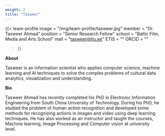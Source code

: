 ```yaml
---
weight: 2
title: "Tasweer"
---
```


{{< team-profile 
image = "/img/team-profile/tasweer.jpg"
member = "Dr. Tasweer Ahmad"
position = "Senior Research Fellow"
school = "Baltic Film, Media and Arts School"
mail = "tasweer@tlu.ee"
ETIS = ""
ORCID = ""
 >}}   

**About**  

Tasweer is an information scientist who applies computer science, machine learning and AI techniques to solve the complex problems of cultural data analytics, visualization and understanding.  


**Bio**  

Tasweer Ahmad has recently completed his PhD in Electronic Information Engineering from South China University of Technology. During his PhD, he studied the problem of human action recognition and developed some methods for recognizing actions in images and video using deep learning techniques. He has also worked as an instructor and taught the courses, Machine learning, Image Processing and Computer vision at university level.
  
